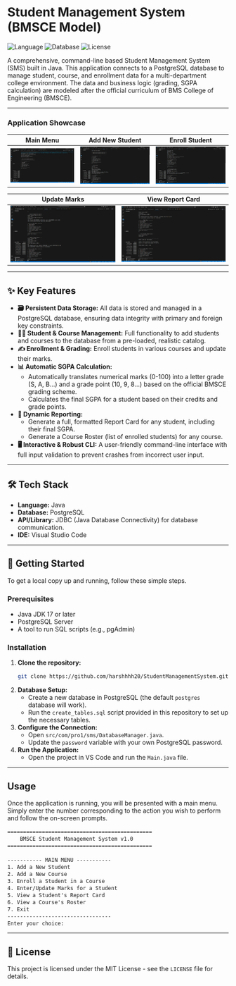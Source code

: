 # Student Management System (BMSCE Model)

![Language](https://img.shields.io/badge/Language-Java-orange.svg)
![Database](https://img.shields.io/badge/Database-PostgreSQL-blue.svg)
![License](https://img.shields.io/badge/License-MIT-green.svg)

A comprehensive, command-line based Student Management System (SMS) built in Java. This application connects to a PostgreSQL database to manage student, course, and enrollment data for a multi-department college environment. The data and business logic (grading, SGPA calculation) are modeled after the official curriculum of BMS College of Engineering (BMSCE).

---

### Application Showcase

| Main Menu | Add New Student | Enroll Student |
| :---: | :---: | :---: |
| ![Main Menu](SS/menu.png) | ![Add Student](SS/add-student.png) | ![Enroll Student](SS/enroll-student.png) |

| Update Marks | View Report Card |
| :---: | :---: |
| ![Update Marks](SS/update-marks.png) | ![Report Card](SS/report-card.png) |

---

## ✨ Key Features

* **🗃️ Persistent Data Storage:** All data is stored and managed in a PostgreSQL database, ensuring data integrity with primary and foreign key constraints.
* **👨‍🎓 Student & Course Management:** Full functionality to add students and courses to the database from a pre-loaded, realistic catalog.
* **✍️ Enrollment & Grading:** Enroll students in various courses and update their marks.
* **📊 Automatic SGPA Calculation:**
    * Automatically translates numerical marks (0-100) into a letter grade (S, A, B...) and a grade point (10, 9, 8...) based on the official BMSCE grading scheme.
    * Calculates the final SGPA for a student based on their credits and grade points.
* **📄 Dynamic Reporting:**
    * Generate a full, formatted Report Card for any student, including their final SGPA.
    * Generate a Course Roster (list of enrolled students) for any course.
* **🖥️ Interactive & Robust CLI:** A user-friendly command-line interface with full input validation to prevent crashes from incorrect user input.

---

## 🛠️ Tech Stack

* **Language:** Java
* **Database:** PostgreSQL
* **API/Library:** JDBC (Java Database Connectivity) for database communication.
* **IDE:** Visual Studio Code

---

## 🚀 Getting Started

To get a local copy up and running, follow these simple steps.

### Prerequisites

* Java JDK 17 or later
* PostgreSQL Server
* A tool to run SQL scripts (e.g., pgAdmin)

### Installation

1.  **Clone the repository:**
    ```sh
    git clone https://github.com/harshhhh20/StudentManagementSystem.git
    ```
2.  **Database Setup:**
    * Create a new database in PostgreSQL (the default `postgres` database will work).
    * Run the `create_tables.sql` script provided in this repository to set up the necessary tables.
3.  **Configure the Connection:**
    * Open `src/com/pro1/sms/DatabaseManager.java`. 
    * Update the `password` variable with your own PostgreSQL password.
4.  **Run the Application:**
    * Open the project in VS Code and run the `Main.java` file.

---

## Usage

Once the application is running, you will be presented with a main menu. Simply enter the number corresponding to the action you wish to perform and follow the on-screen prompts.

```text
==============================================
    BMSCE Student Management System v1.0    
==============================================

----------- MAIN MENU -----------
1. Add a New Student
2. Add a New Course
3. Enroll a Student in a Course
4. Enter/Update Marks for a Student
5. View a Student's Report Card
6. View a Course's Roster
7. Exit
---------------------------------
Enter your choice: 
```

---

## 📄 License

This project is licensed under the MIT License - see the `LICENSE` file for details.